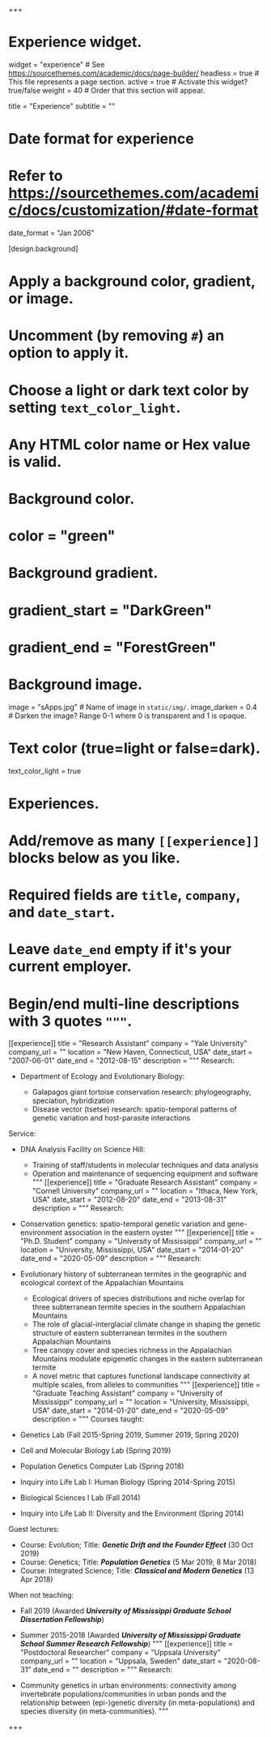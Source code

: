 +++
# Experience widget.
widget = "experience"  # See https://sourcethemes.com/academic/docs/page-builder/
headless = true  # This file represents a page section.
active = true  # Activate this widget? true/false
weight = 40  # Order that this section will appear.

title = "Experience"
subtitle = ""

# Date format for experience
#   Refer to https://sourcethemes.com/academic/docs/customization/#date-format
date_format = "Jan 2006"

[design.background]
  # Apply a background color, gradient, or image.
  #   Uncomment (by removing `#`) an option to apply it.
  #   Choose a light or dark text color by setting `text_color_light`.
  #   Any HTML color name or Hex value is valid.

  # Background color.
  # color = "green"
  
  # Background gradient.
  # gradient_start = "DarkGreen"
  # gradient_end = "ForestGreen"
  
  # Background image.
   image = "sApps.jpg"  # Name of image in `static/img/`.
   image_darken = 0.4  # Darken the image? Range 0-1 where 0 is transparent and 1 is opaque.

  # Text color (true=light or false=dark).
   text_color_light = true  
  
# Experiences.
#   Add/remove as many `[[experience]]` blocks below as you like.
#   Required fields are `title`, `company`, and `date_start`.
#   Leave `date_end` empty if it's your current employer.
#   Begin/end multi-line descriptions with 3 quotes `"""`.
[[experience]]
  title = "Research Assistant"
  company = "Yale University"
  company_url = ""
  location = "New Haven, Connecticut, USA"
  date_start = "2007-06-01"
  date_end = "2012-08-15"
  description = """
  Research:

  * Department of Ecology and Evolutionary Biology:
   
      * Galapagos giant tortoise conservation research: phylogeography, speciation, hybridization
      * Disease vector (tsetse) research: spatio-temporal patterns of genetic variation and host-parasite interactions
   
  Service:
  
  * DNA Analysis Facility on Science Hill:
  
      * Training of staff/students in molecular techniques and data analysis
      * Operation and maintenance of sequencing equipment and software
  """
[[experience]]
  title = "Graduate Research Assistant"
  company = "Cornell University"
  company_url = ""
  location = "Ithaca, New York, USA"
  date_start = "2012-08-20"
  date_end = "2013-08-31"
  description = """
  Research:
  
  * Conservation genetics: spatio-temporal genetic variation and gene-environment association in the eastern oyster
  """
[[experience]]
  title = "Ph.D. Student"
  company = "University of Mississippi"
  company_url = ""
  location = "University, Mississippi, USA"
  date_start = "2014-01-20"
  date_end = "2020-05-09"
  description = """
  Research:
  
  * Evolutionary history of subterranean termites in the geographic and ecological context of the Appalachian Mountains
  
      * Ecological drivers of species distributions and niche overlap for three subterranean termite species in the southern Appalachian Mountains
      * The role of glacial-interglacial climate change in shaping the genetic structure of eastern subterranean termites in the southern Appalachian Mountains
      * Tree canopy cover and species richness in the Appalachian Mountains modulate epigenetic changes in the eastern subterranean termite
      * A novel metric that captures functional landscape connectivity at multiple scales, from alleles to communities
  """
[[experience]]
  title = "Graduate Teaching Assistant"
  company = "University of Mississippi"
  company_url = ""
  location = "University, Mississippi, USA"
  date_start = "2014-01-20"
  date_end = "2020-05-09"
  description = """
  Courses taught:
  
  * Genetics Lab (Fall 2015-Spring 2019, Summer 2019, Spring 2020)
  * Cell and Molecular Biology Lab (Spring 2019)
  * Population Genetics Computer Lab (Spring 2018)  
  * Inquiry into Life Lab I: Human Biology (Spring 2014-Spring 2015)
  * Biological Sciences I Lab (Fall 2014)
  * Inquiry into Life Lab II: Diversity and the Environment (Spring 2014)
  
  Guest lectures:
  
  * Course: Evolution; Title: <b><i>Genetic Drift and the Founder Effect</i></b> (30 Oct 2019)
  * Course: Genetics; Title: <b><i>Population Genetics</i></b> (5 Mar 2019; 8 Mar 2018)
  * Course: Integrated Science; Title: <b><i>Classical and Modern Genetics</i></b> (13 Apr 2018)
  
  When not teaching:
    
  * Fall 2019 (Awarded <b><i>University of Mississippi Graduate School Dissertation Fellowship</i></b>)
  * Summer 2015-2018 (Awarded <b><i>University of Mississippi Graduate School Summer Research Fellowship</i></b>)
  """
[[experience]]
  title = "Postdoctoral Researcher"
  company = "Uppsala University"
  company_url = ""
  location = "Uppsala, Sweden"
  date_start = "2020-08-31"
  date_end = ""
  description = """
  Research:
  
  * Community genetics in urban environments: connectivity among invertebrate populations/communities in urban ponds and the relationship between (epi-)genetic diversity (in meta-populations) and species diversity (in meta-communities).
  """

+++

